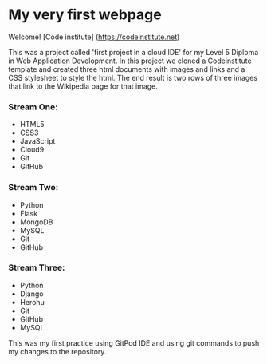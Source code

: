 # My very first webpage

Welcome! [Code institute] (https://codeinstitute.net)

This was a project called 'first project in a cloud IDE' for my Level 5 Diploma in Web Application Development.
In this project we cloned a Codeinstitute template and created three html documents with images and links and a
CSS stylesheet to style the html. The end result is two rows of three images that link to the Wikipedia page for that
image.

### Stream One:
* HTML5
* CSS3
* JavaScript
* Cloud9
* Git
* GitHub

### Stream Two:
* Python
* Flask
* MongoDB
* MySQL
* Git
* GitHub

### Stream Three:
* Python
* Django
* Herohu
* Git
* GitHub
* MySQL

This was my first practice using GitPod IDE and using git commands to push my changes to the repository.